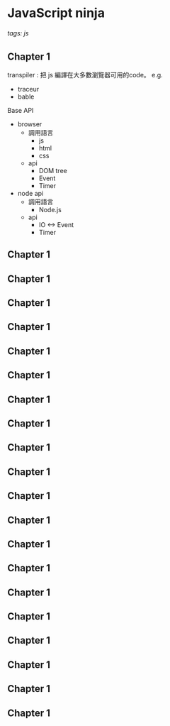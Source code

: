 # JavaScript ninja
###### tags: js


## Chapter 1
transpiler : 把 js 編譯在大多數瀏覽器可用的code。
e.g.
- traceur
- bable

Base API
- browser
    - 調用語言
        - js 
        - html 
        - css
    - api
        - DOM tree
        - Event
        - Timer
- node api
    - 調用語言
        - Node.js
    - api
        - IO <-> Event
        - Timer




## Chapter 1

## Chapter 1

## Chapter 1

## Chapter 1

## Chapter 1

## Chapter 1

## Chapter 1

## Chapter 1

## Chapter 1

## Chapter 1

## Chapter 1

## Chapter 1

## Chapter 1

## Chapter 1

## Chapter 1

## Chapter 1

## Chapter 1

## Chapter 1

## Chapter 1

## Chapter 1

